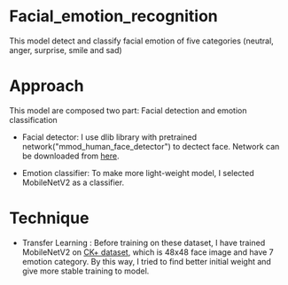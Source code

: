 # Facial_emotion_recognition

This model detect and classify facial emotion of five categories (neutral, anger, surprise, smile and sad)



# Approach
This model are composed two part: Facial detection and emotion classification
- Facial detector: I use dlib library with pretrained network("mmod_human_face_detector") to dectect face. Network can be downloaded from [here](http://dlib.net/files/).

- Emotion classifier: To make more light-weight model, I selected MobileNetV2 as a classifier.

# Technique
- Transfer Learning : Before training on these dataset, I have trained MobileNetV2 on [CK+ dataset](https://www.kaggle.com/shawon10/ckplus), which is 48x48 face image and have 7 emotion category. By this way, I tried to find better initial weight and give more stable training to model.
